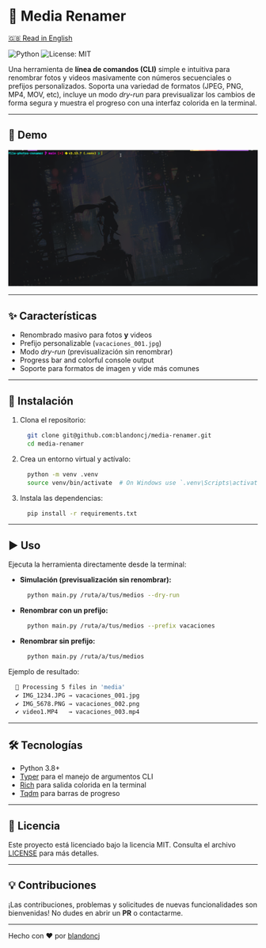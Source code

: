 # 📂 Media Renamer

[🇬🇧 Read in English](./README.md)

![Python](https://img.shields.io/badge/python-3.8+-blue.svg)
![License: MIT](https://img.shields.io/badge/License-MIT-green.svg)

Una herramienta de **línea de comandos (CLI)** simple e intuitiva para renombrar
fotos y videos masivamente con números secuenciales o prefijos personalizados.
Soporta una variedad de formatos (JPEG, PNG, MP4, MOV, etc), incluye un modo
_dry-run_ para previsualizar los cambios de forma segura y muestra el progreso
con una interfaz colorida en la terminal.

---

## 🎥 Demo

![demo](assets/demo.gif)

---

## ✨ Características

- Renombrado masivo para fotos **y** videos
- Prefijo personalizable (`vacaciones_001.jpg`)
- Modo _dry-run_ (previsualización sin renombrar)
- Progress bar and colorful console output
- Soporte para formatos de imagen y vide más comunes

---

## 🚀 Instalación

1. Clona el repositorio:

   ```bash
     git clone git@github.com:blandoncj/media-renamer.git
     cd media-renamer
   ```

2. Crea un entorno virtual y actívalo:

   ```bash
     python -m venv .venv
     source venv/bin/activate  # On Windows use `.venv\Scripts\activate`
   ```

3. Instala las dependencias:

   ```bash
     pip install -r requirements.txt
   ```

---

## ▶️ Uso

Ejecuta la herramienta directamente desde la terminal:

- **Simulación (previsualización sin renombrar):**

  ```bash
    python main.py /ruta/a/tus/medios --dry-run
  ```

- **Renombrar con un prefijo:**

  ```bash
    python main.py /ruta/a/tus/medios --prefix vacaciones
  ```

- **Renombrar sin prefijo:**

  ```bash
    python main.py /ruta/a/tus/medios
  ```

Ejemplo de resultado:

```bash
  📂 Processing 5 files in 'media'
  ✔ IMG_1234.JPG → vacaciones_001.jpg
  ✔ IMG_5678.PNG → vacaciones_002.png
  ✔ video1.MP4   → vacaciones_003.mp4

```

---

## 🛠️ Tecnologías

- Python 3.8+
- [Typer](https://typer.tiangolo.com/) para el manejo de argumentos CLI
- [Rich](https://rich.readthedocs.io/en/stable/) para salida colorida en la terminal
- [Tqdm](https://github.com/tqdm/tqdm) para barras de progreso

---

## 📜 Licencia

Este proyecto está licenciado bajo la licencia MIT. Consulta el archivo [LICENSE](LICENSE)
para más detalles.

---

## 💡 Contribuciones

¡Las contribuciones, problemas y solicitudes de nuevas funcionalidades son bienvenidas!
No dudes en abrir un **PR** o contactarme.

---

Hecho con ❤️ por [blandoncj](https://github.com/blandoncj)
